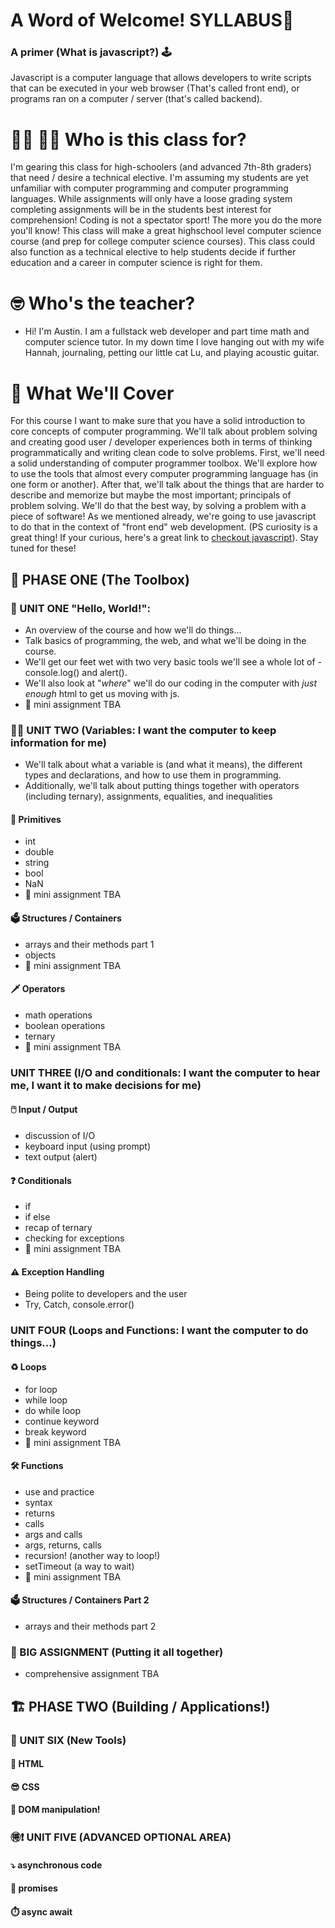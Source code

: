 # A Word of Welcome! SYLLABUS👋

### A primer (What is javascript?) 🕹️ 
Javascript is a computer language that allows developers to write scripts that can be executed in your web browser (That's called front end), or programs ran on a computer / server (that's called backend). 

<!-- <p align="center">
  <img src="giphy.gif" alt="animated" width="175px"/>
</p> -->

# 👨‍🎓 👩‍🎓 Who is this class for? 
I'm gearing this class for high-schoolers (and advanced 7th-8th graders) that need / desire a technical elective. I'm assuming my students are yet unfamiliar with computer programming and computer programming languages. While assignments will only have a loose grading system completing assignments will be in the students best interest for comprehension! Coding is not a spectator sport! The more you do the more you'll know! 
This class will make a great highschool level computer science course (and prep for college computer science courses). This class could also function as a technical elective to help students decide if further education and a career in computer science is right for them. 


# 🤓 Who's the teacher? 
- Hi! I'm Austin. I am a fullstack web developer and part time math and computer science tutor. In my down time I love hanging out with my wife Hannah, journaling, petting our little cat Lu, and playing acoustic guitar. 

# 👀 What We'll Cover 
For this course I want to make sure that you have a solid introduction to core concepts of computer programming. We'll talk about problem solving and creating good user / developer experiences both in terms of thinking programmatically and writing clean code to solve problems. 
First, we'll need a solid understanding of computer programmer toolbox. We'll explore how to use the tools that almost every computer programming language has (in one form or another). After that, we'll talk about the things that are harder to describe and memorize but maybe the most important; principals of problem solving. We'll do that the best way, by solving a problem with a piece of software! As we mentioned already, we're going to use javascript to do that in the context of "front end" web development. (PS curiosity is a great thing! If your curious, here's a great link to [checkout javascript](https://www.tutorialspoint.com/javascript/index.htm)). Stay tuned for these! 

##  🧰 PHASE ONE (The Toolbox) 

### 👋 UNIT ONE "Hello, World!":  
- An overview of the course and how we'll do things...
- Talk basics of programming, the web, and what we'll be doing in the course. 
- We'll get our feet wet with two very basic tools we'll see a whole lot of - console.log() and alert(). 
- We'll also look at "_where_" we'll do our coding in the computer with _just enough_ html to get us moving with js. 
- 🚗 mini assignment TBA

### 👨‍💻 UNIT TWO (Variables: I want the computer to keep information for me) 
- We'll talk about what a variable is (and what it means), the different types and declarations, and how to use them in programming.
- Additionally, we'll talk about putting things together with operators (including ternary), assignments, equalities, and inequalities

#### 🐒 Primitives 
- int 
- double
- string
- bool 
- NaN
- 🚗 mini assignment TBA

#### 🗳️ Structures / Containers 
- arrays and their methods part 1 
- objects
- 🚗 mini assignment TBA

#### 🗡️ Operators
- math operations 
- boolean operations
- ternary 
- 🚗 mini assignment TBA

### UNIT THREE (I/O and conditionals: I want the computer to hear me, I want it to make decisions for me)
#### 🖱️ Input / Output 
- discussion of I/O
- keyboard input (using prompt)
- text output (alert)

#### ❓ Conditionals 
- if 
- if else 
- recap of ternary
- checking for exceptions
- 🚗 mini assignment TBA

#### ⚠️ Exception Handling
- Being polite to developers and the user 
- Try, Catch, console.error()

### UNIT FOUR (Loops and Functions: I want the computer to do things...)
#### ♻️ Loops 
- for loop
- while loop
- do while loop
- continue keyword 
- break keyword
- 🚗 mini assignment TBA 

#### 🛠️ Functions
- use and practice 
- syntax 
- returns
- calls
- args and calls
- args, returns, calls
- recursion! (another way to loop!)
- setTimeout (a way to wait)
- 🚗 mini assignment TBA 

#### 🗳️ Structures / Containers Part 2 
- arrays and their methods part 2 

### 🚚 BIG ASSIGNMENT (Putting it all together)
- comprehensive assignment TBA
## 🏗️ PHASE TWO (Building / Applications!) 
### 🔨 UNIT SIX (New Tools)
#### 🥡 HTML
#### 😎 CSS 
#### 🎸 DOM manipulation! 
### 🉐❗ UNIT FIVE (ADVANCED OPTIONAL AREA) 
#### ⤵️ asynchronous code 
#### 💸 promises 
#### ⏱️ async await